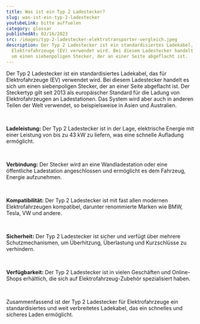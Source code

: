 ```yaml
---
title: Was ist ein Typ 2 Ladestecker?
slug: was-ist-ein-typ-2-ladestecker
youtubeLink: bitte auffuelen
category: glossar
publishedAt: 02/16/2023
src: /images/typ-2-ladestecker-elektrotransporter-vergleich.jpeg
description: Der Typ 2 Ladestecker ist ein standardisiertes Ladekabel, das für
  Elektrofahrzeuge (EV) verwendet wird. Bei diesem Ladestecker handelt es sich
  um einen siebenpoligen Stecker, der an einer Seite abgeflacht ist.
---
```

Der Typ 2 Ladestecker ist ein standardisiertes Ladekabel, das für Elektrofahrzeuge (EV) verwendet wird. Bei diesem Ladestecker handelt es sich um einen siebenpoligen Stecker, der an einer Seite abgeflacht ist. Der Steckertyp gilt seit 2013 als europäischer Standard für die Ladung von Elektrofahrzeugen an Ladestationen. Das System wird aber auch in anderen Teilen der Welt verwendet, so beispielsweise in Asien und Australien.

<br />

**Ladeleistung:** Der Typ 2 Ladestecker ist in der Lage, elektrische Energie mit einer Leistung von bis zu 43 kW zu liefern, was eine schnelle Aufladung ermöglicht.

<br />

**Verbindung:** Der Stecker wird an eine Wandladestation oder eine öffentliche Ladestation angeschlossen und ermöglicht es dem Fahrzeug, Energie aufzunehmen.

<br />

**Kompatibilität:** Der Typ 2 Ladestecker ist mit fast allen modernen Elektrofahrzeugen kompatibel, darunter renommierte Marken wie BMW, Tesla, VW und andere. 

<br />

**Sicherheit:** Der Typ 2 Ladestecker ist sicher und verfügt über mehrere Schutzmechanismen, um Überhitzung, Überlastung und Kurzschlüsse zu verhindern.

<br />

**Verfügbarkeit:** Der Typ 2 Ladestecker ist in vielen Geschäften und Online-Shops erhältlich, die sich auf Elektrofahrzeug-Zubehör spezialisiert haben.

<br />

Zusammenfassend ist der Typ 2 Ladestecker für Elektrofahrzeuge ein standardisiertes und weit verbreitetes Ladekabel, das ein schnelles und sicheres Laden ermöglicht.